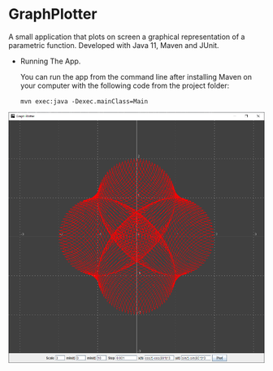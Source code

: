 # GraphPlotter

A small application that plots on screen a graphical representation of a parametric function.
Developed with Java 11, Maven and JUnit.

* Running The App.

   You can run the app from the command line after installing Maven on your computer with the following code
   from the project folder:

   ```
   mvn exec:java -Dexec.mainClass=Main
   ```
   
![alt text](https://github.com/ramiro-igmun/GraphPlotter/blob/master/img/1.png "Parametric Curve")   
